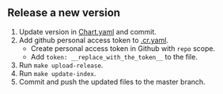 ## Release a new version

1. Update version in [Chart.yaml](./authgear/Chart.yaml) and commit.
1. Add github personal access token to [.cr.yaml](./.cr.yaml).
    - Create personal access token in Github with `repo` scope.
    - Add `token: __replace_with_the_token__` to the file.
1. Run `make upload-release`.
1. Run `make update-index`.
1. Commit and push the updated files to the master branch.
